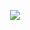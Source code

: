 <p align="center">
  <a href="https://profile.intra.42.fr/users/cjettie">
    <img src="https://badge42.herokuapp.com/api/stats/cjettie?darkmode=false"/>
  </a>
</p>
